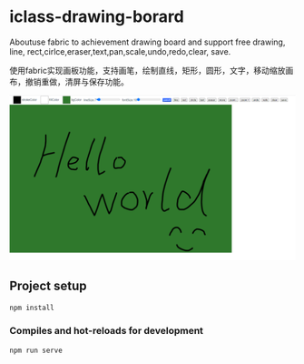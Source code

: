 # iclass-drawing-borard

Aboutuse fabric to achievement drawing board and support free drawing, line, rect,cirlce,eraser,text,pan,scale,undo,redo,clear, save.
  
使用fabric实现画板功能，支持画笔，绘制直线，矩形，圆形，文字，移动缩放画布，撤销重做，清屏与保存功能。

![demo](https://github.com/CC4J/fabric-drawing-board/blob/master/demo.png?raw=true)

## Project setup
```
npm install
```

### Compiles and hot-reloads for development
```
npm run serve
```
